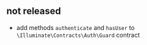 ## not released

- add methods `authenticate` and `hasUser` to `\Illuminate\Contracts\Auth\Guard` contract
